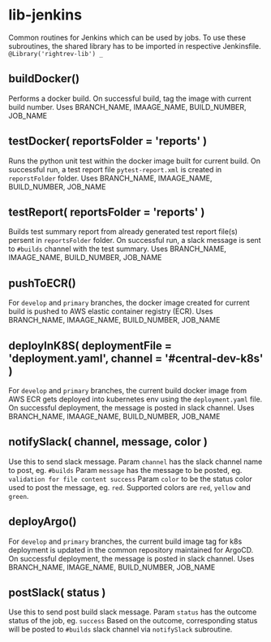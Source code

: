 # lib-jenkins
Common routines for Jenkins which can be used by jobs.
To use these subroutines, the shared library has to be imported in respective Jenkinsfile.
`@Library('rightrev-lib') _`

## buildDocker()
Performs a docker build.
On successful build, tag the image with current build number.
Uses BRANCH_NAME, IMAAGE_NAME, BUILD_NUMBER, JOB_NAME

## testDocker( reportsFolder = 'reports' )
Runs the python unit test within the docker image built for current build.
On successful run, a test report file `pytest-report.xml` is created in `reporstFolder` folder.
Uses BRANCH_NAME, IMAAGE_NAME, BUILD_NUMBER, JOB_NAME

## testReport( reportsFolder = 'reports' )
Builds test summary report from already generated test report file(s) persent in `reportsFolder` folder.
On successful run, a slack message is sent to `#builds` channel with the test summary.
Uses BRANCH_NAME, IMAAGE_NAME, BUILD_NUMBER, JOB_NAME

## pushToECR()
For `develop` and `primary` branches, the docker image created for current build is pushed to AWS elastic container registry (ECR).
Uses BRANCH_NAME, IMAAGE_NAME, BUILD_NUMBER, JOB_NAME

## deployInK8S( deploymentFile = 'deployment.yaml', channel = '#central-dev-k8s' )
For `develop` and `primary` branches, the current build docker image from AWS ECR gets deployed into kubernetes env using the `deployment.yaml` file.
On successful deployment, the message is posted in slack channel.
Uses BRANCH_NAME, IMAAGE_NAME, BUILD_NUMBER, JOB_NAME

## notifySlack( channel, message, color )
Use this to send slack message.
Param `channel` has the slack channel name to post, eg. `#builds`
Param `message` has the message to be posted, eg. `validation for file content success`
Param `color` to be the status color used to post the message, eg. `red`. Supported colors are `red`, `yellow` and `green`.

## deployArgo()
For `develop` and `primary` branches, the current build image tag for k8s deployment is updated in the common repository maintained for ArgoCD.
On successful deployment, the message is posted in slack channel.
Uses BRANCH_NAME, IMAGE_NAME, BUILD_NUMBER, JOB_NAME

## postSlack( status )
Use this to send post build slack message.
Param `status` has the outcome status of the job, eg. `success`
Based on the outcome, corresponding status will be posted to `#builds` slack channel via `notifySlack` subroutine.
